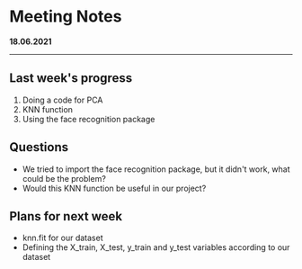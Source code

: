 # Meeting Notes
**18.06.2021**

---

## Last week's progress
1. Doing a code for PCA 
2. KNN function
3. Using the face recognition package

## Questions
- We tried to import the face recognition package, but it didn't work, what could be the problem?
- Would this KNN function be useful in our project? 
## Plans for next week
- knn.fit for our dataset
- Defining the X_train, X_test, y_train and y_test variables according to our dataset